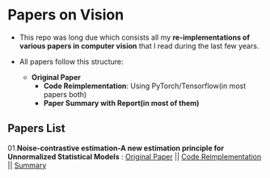 # Papers on Vision

- This repo was long due which consists all my **re-implementations of various papers in computer vision** that I read during the last few years.

- All papers follow this structure:
  * **Original Paper**
    - **Code Reimplementation**: Using PyTorch/Tensorflow(in most papers both)
    - **Paper Summary with Report(in most of them)**
    
## Papers List

01.**Noise-contrastive estimation-A new estimation principle for Unnormalized Statistical Models** : 
[Original Paper]() || [Code Reimplementation]() || [Summary]()
    
